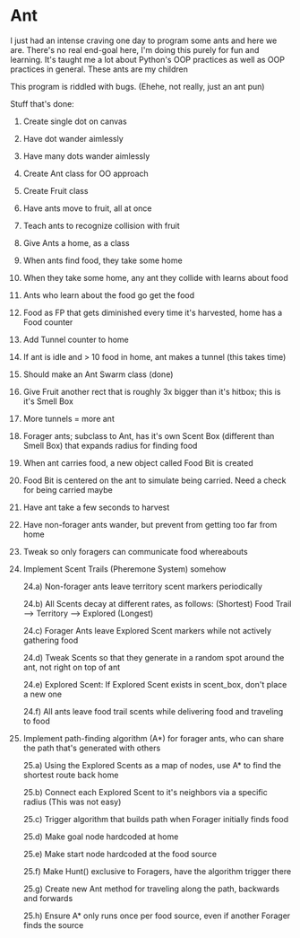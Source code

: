 # Ant
I just had an intense craving one day to program some ants and here we are. There's no real end-goal here, I'm doing this purely for fun and learning. It's taught me a lot about Python's OOP practices as well as OOP practices in general. These ants are my children

This program is riddled with bugs. (Ehehe,  not really, just an ant pun)

Stuff that's done:

1) Create single dot on canvas
2) Have dot wander aimlessly
3) Have many dots wander aimlessly
4) Create Ant class for OO approach
5) Create Fruit class
6) Have ants move to fruit, all at once
7) Teach ants to recognize collision with fruit
8) Give Ants a home, as a class
9) When ants find food, they take some home
10) When they take some home, any ant they collide with learns about food
11) Ants who learn about the food go get the food
12) Food as FP that gets diminished every time it's harvested, home has a Food counter
13) Add Tunnel counter to home
14) If ant is idle and > 10 food in home, ant makes a tunnel (this takes time)
15) Should make an Ant Swarm class (done)
16) Give Fruit another rect that is roughly 3x bigger than it's hitbox; this is it's Smell Box
17) More tunnels = more ant
18) Forager ants; subclass to Ant, has it's own Scent Box (different than Smell Box) that expands radius for finding food
19) When ant carries food, a new object called Food Bit is created
20) Food Bit is centered on the ant to simulate being carried. Need a check for being carried maybe
21) Have ant take a few seconds to harvest
22) Have non-forager ants wander, but prevent from getting too far from home
23) Tweak so only foragers can communicate food whereabouts
24) Implement Scent Trails (Pheremone System) somehow

    24.a) Non-forager ants leave territory scent markers periodically
    
    24.b) All Scents decay at different rates, as follows: (Shortest) Food Trail --> Territory --> Explored (Longest)
    
    24.c) Forager Ants leave Explored Scent markers while not actively gathering food
    
    24.d) Tweak Scents so that they generate in a random spot around the ant, not right on top of ant
    
    24.e) Explored Scent: If Explored Scent exists in scent_box, don't place a new one
    
    24.f) All ants leave food trail scents while delivering food and traveling to food
    
25) Implement path-finding algorithm (A*) for forager ants, who can share the path that's generated with others

    25.a) Using the Explored Scents as a map of nodes, use A* to find the shortest route back home
    
    25.b) Connect each Explored Scent to it's neighbors via a specific radius (This was not easy)
    
    25.c) Trigger algorithm that builds path when Forager initially finds food
    
    25.d) Make goal node hardcoded at home
    
    25.e) Make start node hardcoded at the food source
    
    25.f) Make Hunt() exclusive to Foragers, have the algorithm trigger there
    
    25.g) Create new Ant method for traveling along the path, backwards and forwards
    
    25.h) Ensure A* only runs once per food source, even if another Forager finds the source

